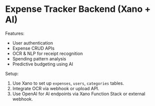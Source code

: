 # Expense Tracker Backend (Xano + AI)

Features:
- User authentication
- Expense CRUD APIs
- OCR & NLP for receipt recognition
- Spending pattern analysis
- Predictive budgeting using AI

Setup:
1. Use Xano to set up `expenses`, `users`, `categories` tables.
2. Integrate OCR via webhook or upload API.
3. Use OpenAI for AI endpoints via Xano Function Stack or external webhook.
